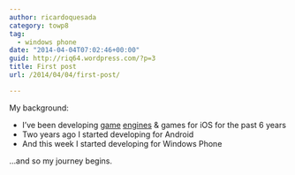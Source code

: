 ```yaml
---
author: ricardoquesada
category: towp8 
tag:
  - windows phone
date: "2014-04-04T07:02:46+00:00"
guid: http://riq64.wordpress.com/?p=3
title: First post
url: /2014/04/04/first-post/

---
```

My background:

- I’ve been developing [game](http://www.cocos2d-x.org/) [engines](http://www.cocos2d-iphone.org/) & games for iOS for the past 6 years
- Two years ago I started developing for Android
- And this week I started developing for Windows Phone

…and so my journey begins.
